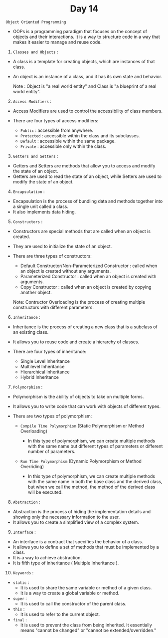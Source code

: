 <h1 align="center">Day 14</h1>

`Object Oriented Programming`

- OOPs is a programming paradigm that focuses on the concept of objects and their interactions. It is a way to structure code in a way that makes it easier to manage and reuse code.

1. `Classes and Objects` :

- A class is a template for creating objects, which are instances of that class.
- An object is an instance of a class, and it has its own state and behavior.

  Note : Object is "a real world entity" and Class is "a blueprint of a real world entity".

2. `Access Modifiers` :

- Access Modifiers are used to control the accessibility of class members.

- There are four types of access modifiers:
  - `Public` : accessible from anywhere.
  - `Protected` : accessible within the class and its subclasses.
  - `Default` : accessible within the same package.
  - `Private` : accessible only within the class.

3. `Getters and Setters` :

- Getters and Setters are methods that allow you to access and modify the state of an object.
- Getters are used to read the state of an object, while Setters are used to modify the state of an object.

4. `Encapsulation` :

- Encapsulation is the process of bundling data and methods together into a single unit called a class.
- It also implements data hiding.

5. `Constructors` :

- Constructors are special methods that are called when an object is created.
- They are used to initialize the state of an object.

- There are three types of constructors:

  - Default Constructor/Non-Parameterized Constructor : called when an object is created without any arguments.
  - Parameterized Constructor : called when an object is created with arguments.
  - Copy Constructor : called when an object is created by copying another object.

  Note: Contructor Overloading is the process of creating multiple constructors with different parameters.

6. `Inheritance` :

- Inheritance is the process of creating a new class that is a subclass of an existing class.
- It allows you to reuse code and create a hierarchy of classes.

- There are four types of inheritance:

  - Single Level Inheritance
  - Multilevel Inheritance
  - Hierarchical Inheritance
  - Hybrid Inheritance

7. `Polymorphism` :

- Polymorphism is the ability of objects to take on multiple forms.
- It allows you to write code that can work with objects of different types.

- There are two types of polymorphism:

  - `Compile Time Polymorphism` (Static Polymorphism or Method Overloading)

    - In this type of polymorphism, we can create multiple methods with the same name but different types of parameters or different number of parameters.

  - `Run Time Polymorphism` (Dynamic Polymorphism or Method Overriding)

    - In this type of polymorphism, we can create multiple methods with the same name in both the base class and the derived class, but when we call the method, the method of the derived class will be executed.

8. `Abstraction` :

- Abstraction is the process of hiding the implementation details and showing only the necessary information to the user.
- It allows you to create a simplified view of a complex system.

9. `Interface` :

- An interface is a contract that specifies the behavior of a class.
- It allows you to define a set of methods that must be implemented by a class.
- It is a way to achieve abstraction.
- It is fifth type of inheritance ( Multiple Inheritance ).

10. `Keywords` :
  - `static` :
    - It is used to share the same variable or method of a given class.
    - It is a way to create a global variable or method.
  - `super` :
    - It is used to call the constructor of the parent class.
  - `this` :
    - It is used to refer to the current object.
  - `final` :
    - It is used to prevent the class from being inherited. It essentially means "cannot be changed" or "cannot be extended/overridden."
